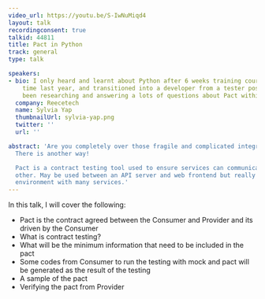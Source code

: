 ```yaml
---
video_url: https://youtu.be/S-IwNuMiqd4
layout: talk
recordingconsent: true
talkid: 44811
title: Pact in Python
track: general
type: talk

speakers:
- bio: I only heard and learnt about Python after 6 weeks training course about this
    time last year, and transitioned into a developer from a tester position. I've
    been researching and answering a lots of questions about Pact within my organisation.
  company: Reecetech
  name: Sylvia Yap
  thumbnailUrl: sylvia-yap.png
  twitter: ''
  url: ''

abstract: 'Are you completely over those fragile and complicated integration test?
  There is another way!

  Pact is a contract testing tool used to ensure services can communicate with each
  other. May be used between an API server and web frontend but really shines in an
  environment with many services.'
---
```

In this talk, I will cover the following:

- Pact is the contract agreed between the Consumer and Provider and its driven by the Consumer
- What is contract testing?
- What will be the minimum information that need to be included in the pact
- Some codes from Consumer to run the testing with mock and pact will be generated as the result of the testing
- A sample of the pact
- Verifying the pact from Provider
